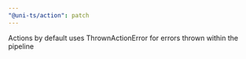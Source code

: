 ```yaml
---
"@uni-ts/action": patch
---
```


Actions by default uses ThrownActionError for errors thrown within the pipeline
